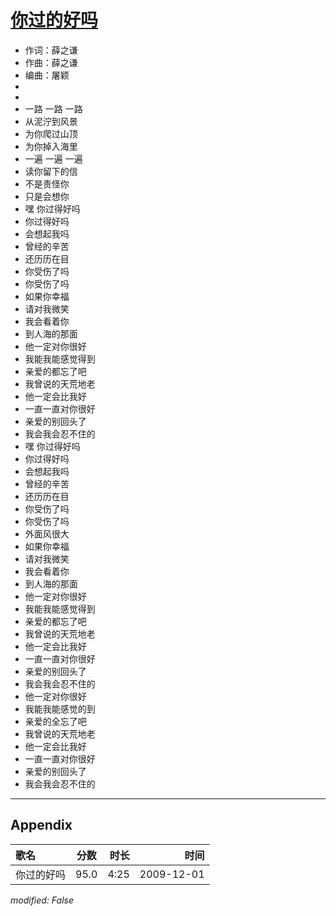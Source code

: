 # [你过的好吗](https://music.163.com/song?id=169165)

* 作词：薛之谦
* 作曲：薛之谦
* 编曲：屠颖
* 
* 
* 一路 一路 一路
* 从泥泞到风景
* 为你爬过山顶
* 为你掉入海里
* 一遍 一遍 一遍
* 读你留下的信
* 不是责怪你
* 只是会想你
* 嘿 你过得好吗
* 你过得好吗
* 会想起我吗
* 曾经的辛苦
* 还历历在目
* 你受伤了吗
* 你受伤了吗
* 如果你幸福
* 请对我微笑
* 我会看着你
* 到人海的那面
* 他一定对你很好
* 我能我能感觉得到
* 亲爱的都忘了吧
* 我曾说的天荒地老
* 他一定会比我好
* 一直一直对你很好
* 亲爱的别回头了
* 我会我会忍不住的
* 嘿 你过得好吗
* 你过得好吗
* 会想起我吗
* 曾经的辛苦
* 还历历在目
* 你受伤了吗
* 你受伤了吗
* 外面风很大
* 如果你幸福
* 请对我微笑
* 我会看着你
* 到人海的那面
* 他一定对你很好
* 我能我能感觉得到
* 亲爱的都忘了吧
* 我曾说的天荒地老
* 他一定会比我好
* 一直一直对你很好
* 亲爱的别回头了
* 我会我会忍不住的
* 他一定对你很好
* 我能我能感觉的到
* 亲爱的全忘了吧
* 我曾说的天荒地老
* 他一定会比我好
* 一直一直对你很好
* 亲爱的别回头了
* 我会我会忍不住的


---

## Appendix

|歌名|分数|时长|时间|
|:---|:---:|---:|---:|
|你过的好吗|95.0|4:25|2009-12-01

*modified: False*